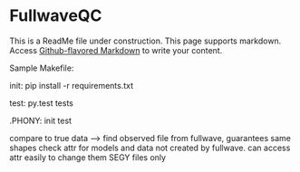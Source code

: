 # FullwaveQC

This is a ReadMe file under construction. This page supports markdown. Access
[Github-flavored Markdown](https://guides.github.com/features/mastering-markdown/)
to write your content.

Sample Makefile:

init:
    pip install -r requirements.txt

test:
    py.test tests

.PHONY: init test

compare to true data --> find observed file from fullwave, guarantees same shapes
check attr for models and data not created by fullwave. can access attr easily to change them
SEGY files only
